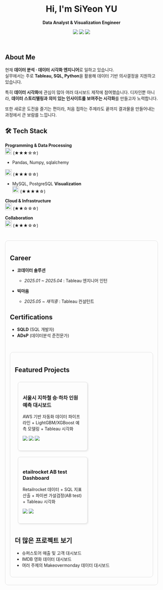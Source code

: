 <div align="center">

# Hi, I'm **SiYeon YU**  
**Data Analyst & Visualization Engineer**

<p align="center">
  <a href="https://whitenut200.github.io/"><img src="https://img.shields.io/badge/GitHub_Blog-181717?logo=github&logoColor=white" /></a>
  <a href="https://public.tableau.com/app/profile/yu.siyeon/vizzes"><img src="https://img.shields.io/badge/Tableau-Public-E97627?logo=tableau&logoColor=white" /></a>
  <a href="mailto:dtbldus34@gmail.com"><img src="https://img.shields.io/badge/Email-Contact-red?logo=gmail&logoColor=white" /></a>
</p>
</div>

<br> <!-- 한 줄 공백 -->

## About Me

현재 **데이터 분석 · 데이터 시각화 엔지니어**로 일하고 있습니다.  
실무에서는 주로 **Tableau, SQL, Python**을 활용해 데이터 기반 의사결정을 지원하고 있습니다.  

특히 **데이터 시각화**에 관심이 많아 여러 대시보드 제작에 참여했습니다. 
디자인뿐 아니라, **데이터 스토리텔링과 의미 있는 인사이트를 보여주는 시각화**를 만들고자 노력합니다.  

또한 새로운 도전을 즐기는 편이라, 처음 접하는 주제라도 끝까지 결과물을 만들어내는 과정에서 큰 보람를 느낍니다.

## 🛠️ Tech Stack

**Programming & Data Processing**  
<img src="https://img.shields.io/badge/Python-3776AB?style=flat&logo=python&logoColor=white" height="22"/> (★★★☆☆)  
- Pandas, Numpy, sqlalchemy

<img src="https://img.shields.io/badge/SQL-4479A1?style=flat&logo=postgresql&logoColor=white" height="22"/> (★★★☆☆)  
- MySQL, PostgreSQL
**Visualization**  
<img src="https://img.shields.io/badge/Tableau-E97627?style=flat&logo=tableau&logoColor=white" height="22"/> (★★★★☆)  

**Cloud & Infrastructure**  
<img src="https://img.shields.io/badge/AWS-232F3E?style=flat&logo=amazon-aws&logoColor=white" height="22"/> (★★☆☆☆)  

**Collaboration**  
<img src="https://img.shields.io/badge/Notion-000000?style=flat&logo=notion&logoColor=white" height="22"/> (★★★☆☆)  

</div>



<br>
<div style="border:1px solid #ddd; border-radius:10px; padding:15px; margin:10px 0;">

## Career
- **코데이터 솔루션**  
  - *2025.01 ~ 2025.04* : Tableau 엔지니어 인턴  

- **빅마음**  
  - *2025.05 ~ 재직중* : Tableau 컨설턴트  

## Certifications
- **SQLD** (SQL 개발자)  
- **ADsP** (데이터분석 준전문가)
  
<br> <!-- 한 줄 공백 -->

<div style="border:1px solid #ddd; border-radius:10px; padding:15px; margin:10px 0;">
  
## Featured Projects
<div style="display:inline-block; width:45%; margin:10px; vertical-align:top; border:1px solid #ddd; border-radius:8px; padding:15px; box-shadow: 2px 2px 5px rgba(0,0,0,0.1);">
  <h3>서울시 지하철 승·하차 인원 예측 대시보드</h3>
  <p>AWS 기반 자동화 데이터 파이프라인 + LightGBM/XGBoost 예측 모델링 + Tableau 시각화</p>
  <p>
    <a href="https://github.com/whitenut200/subway-dashboard"><img src="https://img.shields.io/badge/GitHub-Repo-181717?logo=github&logoColor=white" /></a>
    <a href="https://whitenut200.github.io/prodject/subway/%EC%A7%80%ED%95%98%EC%B2%A0-%EC%8A%B9%ED%95%98%EC%B0%A8%EC%88%98-%EB%8C%80%EC%8B%9C%EB%B3%B4%EB%93%9C%EC%84%A4%EA%B3%84/"><img src="https://img.shields.io/badge/Blog-Post-0A66C2?logo=githubpages&logoColor=white" /></a>
    <a href="https://public.tableau.com/views/_17548941338250/sheet0"><img src="https://img.shields.io/badge/Tableau-Dashboard-E97627?logo=tableau&logoColor=white" /></a>
  </p>
</div>

<div style="display:inline-block; width:45%; margin:10px; vertical-align:top; border:1px solid #ddd; border-radius:8px; padding:15px; box-shadow: 2px 2px 5px rgba(0,0,0,0.1);">
  <h3>etailrocket AB test Dashboard</h3>
  <p>Retailrocket 데이터 + SQL 지표 산출 + 파이썬 가설검정(AB test) + Tableau 시각화</p>
  <p>
    <a href="https://github.com/whitenut200/hr-dashboard"><img src="https://img.shields.io/badge/GitHub-Repo-181717?logo=github&logoColor=white" /></a>
    <a href="https://public.tableau.com/app/profile/whitenut200"><img src="https://img.shields.io/badge/Tableau-View-E97627?logo=tableau&logoColor=white" /></a>
  </p>
</div>

## 더 많은 프로젝트 보기
- 슈퍼스토어 매출 및 고객 대시보드  
- IMDB 영화 데이터 대시보드
- 여러 주제의 Makeovermonday 데이터 대시보드
</details>

